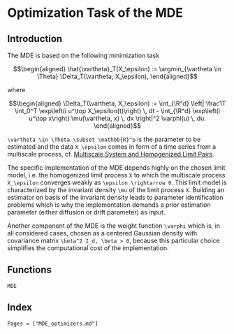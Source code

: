 # Optimization Task of the MDE

## Introduction

The MDE is based on the following minimization task
```math
\begin{aligned}
  \hat{\vartheta}_T(X_\epsilon) := \argmin_{\vartheta \in \Theta} \Delta_T(\vartheta, X_\epsilon),
\end{aligned}
```
where
```math
\begin{aligned}
    \Delta_T(\vartheta, X_\epsilon) := \int_{\R^d} \left| \frac1T \int_0^T \exp\left(i u^\top X_\epsilon(t)\right) \, dt - \int_{\R^d} \exp\left(i u^\top x\right) \mu(\vartheta, x) \, dx \right|^2 \varphi(u) \, du.
\end{aligned}
```
``\vartheta \in \Theta \subset \mathbb{R}^p`` is the parameter to be estimated and the data ``X_\epsilon`` comes in form of a time series from a multiscale process, cf. [Multiscale System and Homogenized Limit Pairs](@ref).

The specific implementation of the MDE depends highly on the chosen limit model, i.e. the homogenized limit process ``X`` to which the multiscale process ``X_\epsilon`` converges weakly as ``\epsilon \rightarrow 0``. This limit model is characterized by the invariant density ``\mu`` of the limit process ``X``. Building an estimator on basis of the invariant density leads to parameter identification problems which is why the implementation demands a prior estimation parameter (either diffusion or drift parameter) as input. 

Another component of the MDE is the weight function ``\varphi`` which is, in all considered cases, chosen as a centered Gaussian density with covariance matrix ``\beta^2 I_d, \beta > 0``, because this particular choice simplifies the computational cost of the implementation.

## Functions

```@docs
MDE
```

## Index

```@index
Pages = ["MDE_optimizers.md"]
```

